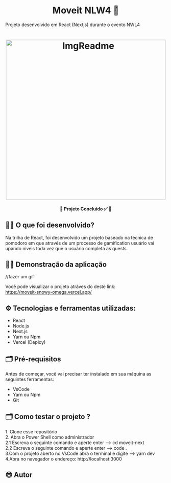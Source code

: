 <h1 align="center"> Moveit NLW4 🚀 </h1>
<p>Projeto desenvolvido em React (Nextjs) durante o evento NWL4</p>
<h1 align="center">
<img width="500" height="auto" alt="ImgReadme" title="ImgReadme"  src="../assets/ImgReadme.png" >


</h1>

<h4 align="center"> 
	🚧  Projeto Concluido ✅  🚧
</h4>

<h2> 👨‍💻  O que foi desenvolvido?</h2>
<p> Na trilha de React, foi desenvolvido um projeto
baseado na técnica de pomodoro em que através de um  
processo de gamification usuário vai upando niveis 
toda vez que o usuário completa as quests.</p>


<h2>👨‍🏫 Demonstração da aplicação</h2>
//fazer um gif

Você pode visualizar o projeto atráves do deste link:<br>
 https://moveit-snowy-omega.vercel.app/

<h2>⚙️ Tecnologias e ferramentas utilizadas: </h2>

- React
- Node.js
- Next.js
- Yarn ou Npm
- Vercel (Deploy)

<h2>🗂️ Pré-requisitos </h2>
<p>Antes de começar, você vai precisar ter instalado em sua máquina as seguintes ferramentas:</p>

- VsCode
- Yarn ou Npm
- Git

<h2>🗂️ Como testar o projeto ? </h2>
<p>1. Clone esse repositório<br>
2. Abra o Power Shell como administrador<br>
  2.1 Escreva o seguinte comando e aperte enter --> cd moveit-next<br>
  2.2 Escreva o seguinte comando e aperte enter --> code .<br>
3.Com o projeto aberto no VsCode abra o terminal e digite --> yarn dev<br>
4.Abra no navegador o endereço: http://localhost:3000</p>

<h2>😎 Autor </h2>